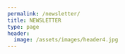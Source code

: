 ```yaml
---
permalink: /newsletter/
title: NEWSLETTER
type: page
header:
  image: /assets/images/header4.jpg
---
```


<iframe data-w-type="embedded" frameborder="0" scrolling="no" marginheight="0" marginwidth="0" src="https://sirix.mjt.lu/wgt/sirix/xnx2/form?c=20b8d75c" width="100%" style="height: 0;"></iframe>

<script type="text/javascript" src="https://app.mailjet.com/pas-nc-embedded-v1.js"></script>